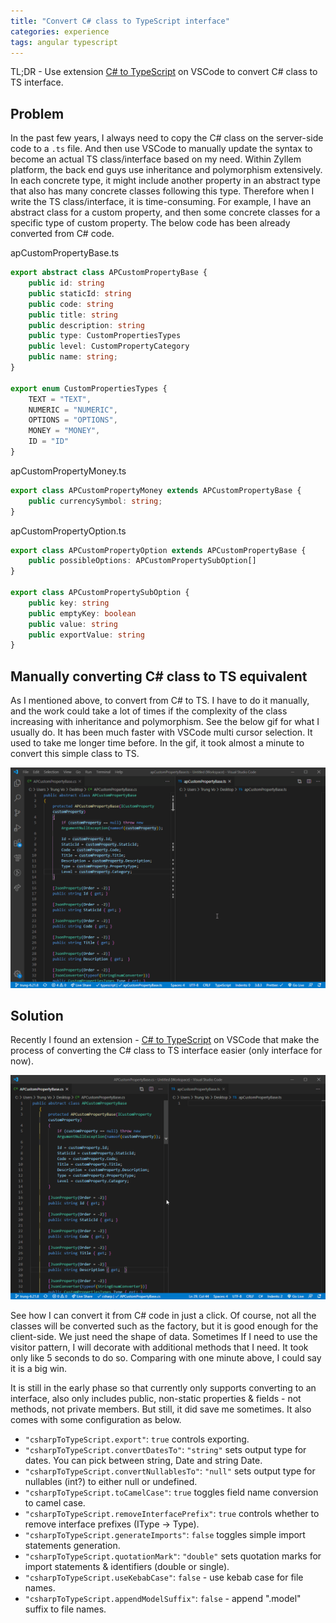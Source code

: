 ```yaml
---
title: "Convert C# class to TypeScript interface"
categories: experience
tags: angular typescript
---
```

TL;DR - Use extension [C# to TypeScript](https://marketplace.visualstudio.com/items?itemName=adrianwilczynski.csharp-to-typescript) on VSCode to convert C# class to TS interface.

## Problem

In the past few years, I always need to copy the C# class on the server-side code to a `.ts` file. And then use VSCode to manually update the syntax to become an actual TS class/interface based on my need. Within Zyllem platform, the back end guys use inheritance and polymorphism extensively. In each concrete type, it might include another property in an abstract type that also has many concrete classes following this type. Therefore when I write the TS class/interface, it is time-consuming. For example, I have an abstract class for a custom property, and then some concrete classes for a specific type of custom property. The below code has been already converted from C# code.

apCustomPropertyBase.ts
```typescript
export abstract class APCustomPropertyBase {
    public id: string
    public staticId: string
    public code: string
    public title: string
    public description: string
    public type: CustomPropertiesTypes
    public level: CustomPropertyCategory    
    public name: string;
}

export enum CustomPropertiesTypes {
    TEXT = "TEXT",
    NUMERIC = "NUMERIC",
    OPTIONS = "OPTIONS",
    MONEY = "MONEY",
    ID = "ID"
}
```

apCustomPropertyMoney.ts
```typescript
export class APCustomPropertyMoney extends APCustomPropertyBase {
    public currencySymbol: string;
}
```

apCustomPropertyOption.ts
```typescript
export class APCustomPropertyOption extends APCustomPropertyBase {
    public possibleOptions: APCustomPropertySubOption[]
}

export class APCustomPropertySubOption {
    public key: string
    public emptyKey: boolean
    public value: string
    public exportValue: string
}
```

## Manually converting C# class to TS equivalent

As I mentioned above, to convert from C# to TS. I have to do it manually, and the work could take a lot of times if the complexity of the class increasing with inheritance and polymorphism. See the below gif for what I usually do. It has been much faster with VSCode multi cursor selection. It used to take me longer time before. In the gif, it took almost a minute to convert this simple class to TS.

![Convert C# class to TypeScript interface](https://github.com/trungk18/trungk18.github.io/raw/master/img/blog/convert-csharp-class-to-typescript-class-01.gif)


## Solution

Recently I found an extension - [C# to TypeScript](https://marketplace.visualstudio.com/items?itemName=adrianwilczynski.csharp-to-typescript) on VSCode that make the process of converting the C# class to TS interface easier (only interface for now).

![Convert C# class to TypeScript interface](https://github.com/trungk18/trungk18.github.io/raw/master/img/blog/convert-csharp-class-to-typescript-class-02.gif)

See how I can convert it from C# code in just a click. Of course, not all the classes will be converted such as the factory, but it is good enough for the client-side. We just need the shape of data. Sometimes If I need to use the visitor pattern, I will decorate with additional methods that I need. It took only like 5 seconds to do so. Comparing with one minute above, I could say it is a big win.

It is still in the early phase so that currently only supports converting to an interface, also only includes public, non-static properties & fields - not methods, not private members. But still, it did save me sometimes. It also comes with some configuration as below.

- `"csharpToTypeScript.export"`: `true` controls exporting.
- `"csharpToTypeScript.convertDatesTo"`: `"string"` sets output type for dates. You can pick between string, Date and string Date.
- `"csharpToTypeScript.convertNullablesTo"`: `"null"` sets output type for nullables (int?) to either null or undefined.
- `"csharpToTypeScript.toCamelCase"`: `true` toggles field name conversion to camel case.
- `"csharpToTypeScript.removeInterfacePrefix"`: `true` controls whether to remove interface prefixes (IType -> Type).
- `"csharpToTypeScript.generateImports"`: `false` toggles simple import statements generation.
- `"csharpToTypeScript.quotationMark"`: `"double"` sets quotation marks for import statements & identifiers (double or single).
- `"csharpToTypeScript.useKebabCase"`: `false` - use kebab case for file names.
- `"csharpToTypeScript.appendModelSuffix"`: `false` - append ".model" suffix to file names.

